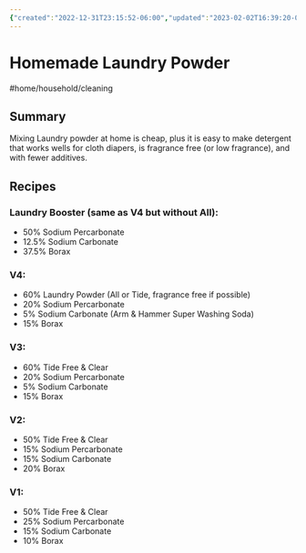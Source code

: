 ```yaml
---
{"created":"2022-12-31T23:15:52-06:00","updated":"2023-02-02T16:39:20-06:00","title":"Homemade Laundry Powder","zettelgarden":true,"zettelType":"concept","dg-publish":true,"permalink":"/z/notes/homemade-laundry-powder/","dgPassFrontmatter":true}
---
```


# Homemade Laundry Powder
#home/household/cleaning 
## Summary
Mixing Laundry powder at home is cheap, plus it is easy to make detergent that works wells for cloth diapers, is fragrance free (or low fragrance), and with fewer additives.

## Recipes

### Laundry Booster (same as V4 but without All):
* 50% Sodium Percarbonate
* 12.5% Sodium Carbonate
* 37.5% Borax

### V4:
- 60% Laundry Powder (All or Tide, fragrance free if possible) 
- 20% Sodium Percarbonate
- 5% Sodium Carbonate (Arm & Hammer Super Washing Soda)
- 15% Borax

### V3:
- 60% Tide Free & Clear
- 20% Sodium Percarbonate
- 5% Sodium Carbonate
- 15% Borax

### V2:
- 50% Tide Free & Clear
- 15% Sodium Percarbonate
- 15% Sodium Carbonate
- 20% Borax

### V1:
- 50% Tide Free & Clear
- 25% Sodium Percarbonate
- 15% Sodium Carbonate
- 10% Borax
